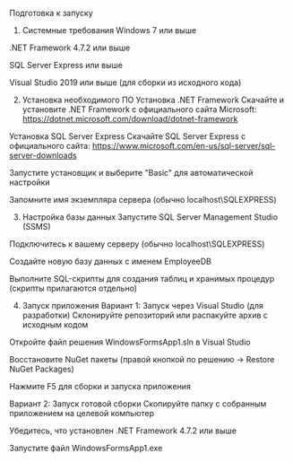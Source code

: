 Подготовка к запуску
1. Системные требования
Windows 7 или выше

.NET Framework 4.7.2 или выше

SQL Server Express или выше

Visual Studio 2019 или выше (для сборки из исходного кода)

2. Установка необходимого ПО
Установка .NET Framework
Скачайте и установите .NET Framework с официального сайта Microsoft:
https://dotnet.microsoft.com/download/dotnet-framework

Установка SQL Server Express
Скачайте SQL Server Express с официального сайта:
https://www.microsoft.com/en-us/sql-server/sql-server-downloads

Запустите установщик и выберите "Basic" для автоматической настройки

Запомните имя экземпляра сервера (обычно localhost\SQLEXPRESS)

3. Настройка базы данных
Запустите SQL Server Management Studio (SSMS)

Подключитесь к вашему серверу (обычно localhost\SQLEXPRESS)

Создайте новую базу данных с именем EmployeeDB

Выполните SQL-скрипты для создания таблиц и хранимых процедур (скрипты прилагаются отдельно)

4. Запуск приложения
Вариант 1: Запуск через Visual Studio (для разработки)
Склонируйте репозиторий или распакуйте архив с исходным кодом

Откройте файл решения WindowsFormsApp1.sln в Visual Studio

Восстановите NuGet пакеты (правой кнопкой по решению → Restore NuGet Packages)

Нажмите F5 для сборки и запуска приложения

Вариант 2: Запуск готовой сборки
Скопируйте папку с собранным приложением на целевой компьютер

Убедитесь, что установлен .NET Framework 4.7.2 или выше

Запустите файл WindowsFormsApp1.exe
